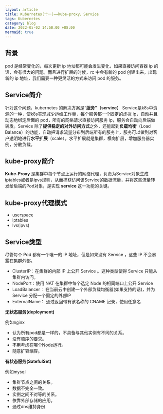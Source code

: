 ```yaml
---
layout: article
title: Kubernetes(十一)——kube-proxy、Service
tags: Kubernetes
category: blog
date: 2022-05-02 14:50:00 +08:00
mermaid: true
---
```

## 背景
pod 是经常变化的，每次更新 ip 地址都可能会发生变化，如果直接访问容器 ip 的话，会有很大的问题。而且进行扩展的时候，rc 中会有新的 pod 创建出来，出现新的 ip 地址，我们需要一种更灵活的方式来访问 pod 的服务。

## Service简介

针对这个问题，kubernetes 的解决方案是“**服务”（service）** Service是k8s中资源的一种，使k8s实现减少运维工作量，每个服务都一个固定的虚拟 ip，自动并且动态地绑定后面的 pod，所有的网络请求直接访问服务 ip，服务会自动向后端做转发。Service 除了**提供稳定的对外访问方式**之外，还能起到**负载均衡**（Load Balance）的功能，自动把请求流量分布到后端所有的服务上，服务可以做到对客户透明地进行**水平扩展**（scale）。水平扩展就是集群，横向扩展，增加服务器实例，分散负载。

## kube-proxy简介
**Kube-Proxy** 是集群中每个节点上运行的网络代理，负责为Service对象生成iptables或者是ipvs规则，从而捕获访问该Service的数据流量，并将这些流量转发给后端的Pod对象，是实现 **service** 这一功能的关键。

## kube-proxy代理模式
- userspace
- iptables
- lvs(ipvs)
## Service类型
尽管每个 Pod 都有一个唯一的 IP 地址，但是如果没有 Service ，这些 IP 不会暴露在集群外部。

- ClusterIP：在集群的内部 IP 上公开 Service 。这种类型使得 Service 只能从集群内访问。
- NodePort：使用 NAT 在集群中每个选定 Node 的相同端口上公开 Service
- LoadBalancer： 在当前云中创建一个外部负载均衡器(如果支持的话)，并为 Service 分配一个固定的外部IP
- ExternalName： 通过返回带有该名称的 CNAME 记录，使用任意名

**无状态服务(deployment)**

例如nginx

- 认为所有pod都是一样的，不具备与其他实例有不同的关系。
- 没有顺序的要求。
- 不用考虑在哪个Node运行。
- 随意扩容缩容。

**有状态服务(SatefulSet)**

例如mysql

-  集群节点之间的关系。
- 数据不完全一致。
- 实例之间不对等的关系。
- 依靠外部存储的应用。
- 通过dns维持身份

